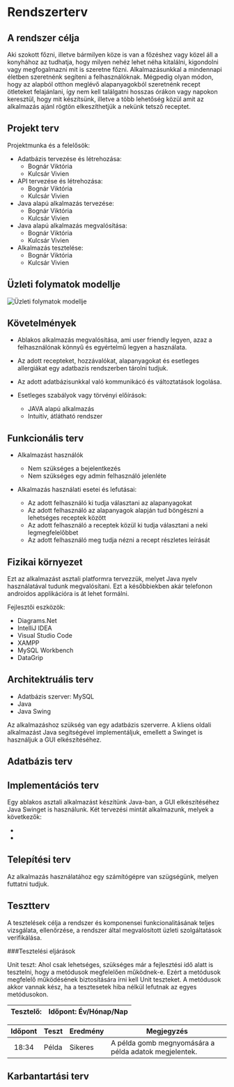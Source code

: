 ﻿# Rendszerterv

## A rendszer célja

Aki szokott főzni, illetve bármilyen köze is van a főzéshez vagy közel áll a konyhához az tudhatja, hogy milyen nehéz lehet néha kitalálni, kigondolni vagy megfogalmazni mit is szeretne főzni. 
Alkalmazásunkkal a mindennapi életben szeretnénk segíteni a felhasználóknak. 
Mégpedig olyan módon, hogy az alapból otthon meglévő alapanyagokból szeretnénk recept ötleteket felajánlani, így nem kell találgatni hosszas órákon vagy napokon keresztül, hogy mit készítsünk, illetve a több lehetőség közül amit az alkalmazás ajánl rögtön elkeszíthetjük a nekünk tetsző receptet.


## Projekt terv

Projektmunka és a felelősök:

 - Adatbázis tervezése és létrehozása:
	 - Bognár Viktória
	 - Kulcsár Vivien
 - API tervezése és létrehozása:
	 - Bognár Viktória
	 - Kulcsár Vivien
 - Java alapú alkalmazás tervezése:
	 - Bognár Viktória
	 - Kulcsár Vivien
- Java alapú alkalmazás megvalósítása:
	 - Bognár Viktória
	 - Kulcsár Vivien
- Alkalmazás tesztelése:
	- Bognár Viktória
	- Kulcsár Vivien

## Üzleti folymatok modellje

![Üzleti folymatok modellje](https://raw.githubusercontent.com/apalosaa4/ProgTech/main/Documents/Images/%C3%9Czleti_folymatok_modellje.jpg)


## Követelmények

 - Ablakos alkalmazás megvalósítása, ami user friendly legyen, azaz a felhasználónak könnyű és egyértelmű legyen a használata.
 - Az adott recepteket, hozzávalókat, alapanyagokat és esetleges allergiákat egy adatbazis rendszerben tárolni tudjuk.
 - Az adott adatbázisunkkal való kommunikácó és változtatások logolása.

 - Esetleges szabályok vagy törvényi előírások:
	-   JAVA alapú alkalmazás
	-   Intuitív, átlátható rendszer 

## Funkcionális terv
 -   Alkalmazást használók
	 - Nem szükséges a bejelentkezés
	 - Nem szükséges egy admin felhasználó jelenléte

 -   Alkalmazás használati esetei és lefutásai:
	 - Az adott felhasználó ki tudja választani az alapanyagokat
	 - Az adott felhasználó az alapanyagok alapján tud böngészni a lehetséges receptek között
	 - Az adott felhasználó a receptek közül ki tudja választani a neki legmegfelelőbbet
	 - Az adott felhasználó meg tudja nézni a recept részletes leírását


## Fizikai környezet

Ezt az alkalmazást asztali platformra tervezzük, melyet Java nyelv használatával tudunk megvalósítani.
Ezt a későbbiekben akár telefonon androidos applikációra is át lehet formálni.

Fejlesztői eszközök:

-   Diagrams.Net
-   IntelliJ IDEA
-   Visual Studio Code
-   XAMPP
-   MySQL Workbench
-   DataGrip


## Architektruális terv
- Adatbázis szerver: MySQL
- Java
- Java Swing

Az alkalmazáshoz szükség van egy adatbázis szerverre. A kliens oldali alkalmazást Java segítségével implementáljuk, emellett a Swinget is használjuk a GUI elkészítéséhez.

## Adatbázis terv

## Implementációs terv
Egy ablakos asztali alkalmazást készítünk Java-ban, a GUI elkészítéséhez Java Swinget is használunk. Két tervezési mintát alkalmazunk, melyek a következők:

-
-


## Telepítési terv
Az alkalmazás használatához egy számítógépre van szügségünk, melyen futtatni tudjuk.

## Tesztterv
A tesztelések célja a rendszer és komponensei funkcionalitásának teljes vizsgálata, ellenőrzése, a rendszer által megvalósított üzleti szolgáltatások verifikálása.

###Tesztelési eljárások

Unit teszt:
Ahol csak lehetséges, szükséges már a fejlesztési idő alatt is tesztelni, hogy a metódusok megfelelően működnek-e. Ezért a metódusok megfelelő működésének biztosítására írni kell Unit teszteket. A metódusok akkor vannak kész, ha a tesztesetek hiba nélkül lefutnak az egyes metódusokon.

| Tesztelő:                | Időpont:     Év/Hónap/Nap |
|--------------------------|---------------------------|

| Időpont | Teszt              | Eredmény | Megjegyzés                                                                      |
|:-------:|--------------------|----------|---------------------------------------------------------------------------------|
|  18:34  |     Példa          | Sikeres  | A példa gomb megnyomására a példa adatok megjelentek.                           | 

## Karbantartási terv

